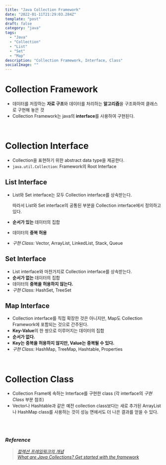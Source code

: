 ```yaml
---
title: "Java Collection Framework"
date: "2022-01-11T21:29:03.284Z"
template: "post"
draft: false
category: "java"
tags:
  - "Java"
  - "Collection"
  - "List"
  - "Set"
  - "Map"
description: "Collection Framework, Interface, Class"
socialImage: ""
---
```


# Collection Framework

- 데이터를 저장하는 **자료 구조**와 데이터를 처리하는 **알고리즘**을 구조화하여 클래스로 구현해 놓은 것
- Collection Framework는 java의 **interface**를 사용하여 구현된다.

<br>

# Collection Interface

- Collection을 표현하기 위한 abstract data type을 제공한다.
- `java.util.Collection`: Framework의 Root Interface

## List Interface

- List와 Set interface는 모두 Collection interface를 상속받는다.
    
    따라서 List와 Set interface의 공통된 부분을 Collection interface에서 정의하고 있다.
    
- **순서가 있는** 데이터의 집합
- 데이터의 **중복 허용**
- *구현 Class:* Vector, ArrayList, LinkedList, Stack, Queue

## Set Interface

- List interface와 마찬가지로 Collection interface를 상속받는다.
- **순서가 없는** 데이터의 집합
- 데이터의 **중복을 허용하지 않는다.**
- *구현 Class:* HashSet, TreeSet

## Map Interface

- Collection interface를 직접 확장한 것은 아니지만, Map도 Collection Framework에 포함되는 것으로 간주된다.
- **Key-Value**의 한 쌍으로 이루어지는 데이터의 집합
- **순서가 없다.**
- **Key는 중복을 허용하지 않지만, Value는 중복될 수 있다.**
- *구현 Class:* HashMap, TreeMap, Hashtable, Properties

<br>

# Collection Class

- Collection Frame에 속하는 Interface를 구현한 class (각 interface의 *구현 Class* 부분 참조)
- Vector나 Hashtable과 같은 예전 collection class보다는 새로 추가된 ArrayList나 HashMap class를 사용하는 것이 성능 면에서도 더 나은 결과를 얻을 수 있다.

<br>
<br>

### _Reference_ 
>[_컬렉션 프레임워크의 개념_](http://www.tcpschool.com/java/java_collectionFramework_concept)  
>[_What are Java Collections? Get started with the framework_](https://www.educative.io/blog/what-are-java-collections)
